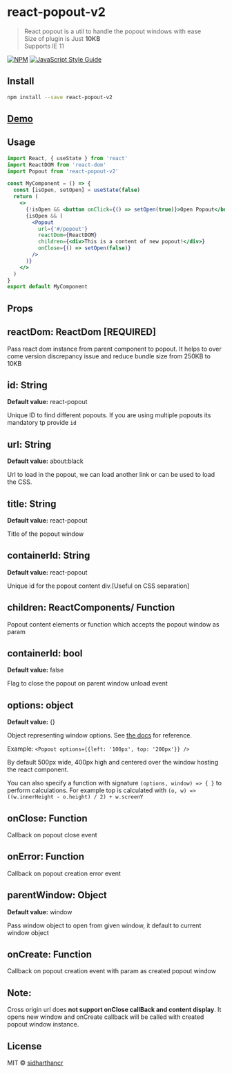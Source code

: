 # react-popout-v2

> React popout is a util to handle the popout windows with ease\
> Size of plugin is Just **10KB** \
> Supports IE 11

[![NPM](https://img.shields.io/npm/v/react-popout-v2.svg)](https://www.npmjs.com/package/react-popout-v2) [![JavaScript Style Guide](https://img.shields.io/badge/code_style-standard-brightgreen.svg)](https://standardjs.com)

## Install

```bash
npm install --save react-popout-v2
```

## [Demo](https://sidharthancr.github.io/react-popout-v2/#/)

## Usage

```jsx
import React, { useState } from 'react'
import ReactDOM from 'react-dom'
import Popout from 'react-popout-v2'

const MyComponent = () => {
  const [isOpen, setOpen] = useState(false)
  return (
    <>
      {!isOpen && <button onClick={() => setOpen(true)}>Open Popout</button>}
      {isOpen && (
        <Popout
          url={'#/popout'}
          reactDom={ReactDOM}
          children={<div>This is a content of new popout!</div>}
          onClose={() => setOpen(false)}
        />
      )}
    </>
  )
}
export default MyComponent
```

## Props

## reactDom: ReactDom [**REQUIRED**]

Pass react dom instance from parent component to popout. It helps to over come version discrepancy issue and reduce bundle size from 250KB to 10KB

## id: String

**Default value:** react-popout

Unique ID to find different popouts. If you are using multiple popouts its mandatory tp provide `id`

## url: String

**Default value:** about:black

Url to load in the popout, we can load another link or can be used to load the CSS.

## title: String

**Default value:** react-popout

Title of the popout window

## containerId: String

**Default value:** react-popout

Unique id for the popout content div.[Useful on CSS separation]

## children: ReactComponents/ Function

Popout content elements or function which accepts the popout window as param

## containerId: bool

**Default value:** false

Flag to close the popout on parent window unload event

## options: object

**Default value:** {}

Object representing window options. See [the docs](https://developer.mozilla.org/en-US/docs/Web/API/Window/open#Position_and_size_features) for reference.

Example:
`<Popout options={{left: '100px', top: '200px'}} />`

By default 500px wide, 400px high and centered over the window hosting the react component.

You can also specify a function with signature `(options, window) => { }` to perform calculations.
For example top is calculated with `(o, w) => ((w.innerHeight - o.height) / 2) + w.screenY`

## onClose: Function

Callback on popout close event

## onError: Function

Callback on popout creation error event

## parentWindow: Object

**Default value:** window

Pass window object to open from given window, it default to current window object

## onCreate: Function

Callback on popout creation event with param as created popout window

## Note:
Cross origin url does **not support onClose callBack and content display**.
It opens new window and onCreate callback will be called with created popout window instance.

## License

MIT © [sidharthancr](https://github.com/sidharthancr)

